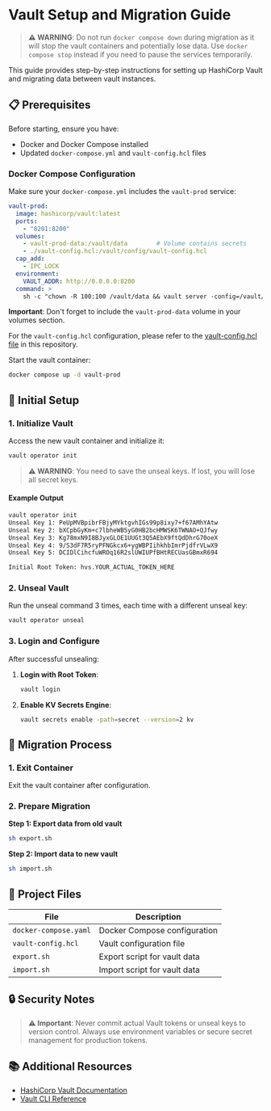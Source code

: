# Vault Setup and Migration Guide

> **⚠️ WARNING**: Do not run `docker compose down` during migration as it will stop the vault containers and potentially lose data. Use `docker compose stop` instead if you need to pause the services temporarily.

This guide provides step-by-step instructions for setting up HashiCorp Vault and migrating data between vault instances.

## 📋 Prerequisites

Before starting, ensure you have:
- Docker and Docker Compose installed
- Updated `docker-compose.yml` and `vault-config.hcl` files

### Docker Compose Configuration

Make sure your `docker-compose.yml` includes the `vault-prod` service:

```yaml
vault-prod:
  image: hashicorp/vault:latest
  ports:
    - "8201:8200"
  volumes:
    - vault-prod-data:/vault/data        # Volume contains secrets
    - ./vault-config.hcl:/vault/config/vault-config.hcl
  cap_add:
    - IPC_LOCK
  environment:
    VAULT_ADDR: http://0.0.0.0:8200
  command: >
    sh -c "chown -R 100:100 /vault/data && vault server -config=/vault/config/vault-config.hcl"
```

**Important**: Don't forget to include the `vault-prod-data` volume in your volumes section.

For the `vault-config.hcl` configuration, please refer to the [vault-config.hcl file](https://github.com/vinhmh/vault-migration/blob/main/vault-config.hcl) in this repository.

Start the vault container:

```bash
docker compose up -d vault-prod
```

## 🚀 Initial Setup

### 1. Initialize Vault

Access the new vault container and initialize it:

```bash
vault operator init
```

> **⚠️ WARNING**: You need to save the unseal keys. If lost, you will lose all secret keys.

#### Example Output

```bash
vault operator init
Unseal Key 1: PeUpMVBpibrFBjyMYktgvhIGs99p8ixy7+f67AMhYAtw
Unseal Key 2: bXCpbGyKm+c7lbheWB5yG0HB2bcHMWSK6TWNAO+QJfwy
Unseal Key 3: Kg78mxN9I8BJyxGLOE1UUGt3Q5AEbX9ftQdDhrG70oeX
Unseal Key 4: 9/S3dF7R5ryPFNGkcx6+ygWBPIihkhbImrPjdfrVLwX9
Unseal Key 5: DCIDlCihcfuWROq16R2slUWIUPfBHtRECUasGBmxR694

Initial Root Token: hvs.YOUR_ACTUAL_TOKEN_HERE
```

### 2. Unseal Vault

Run the unseal command 3 times, each time with a different unseal key:

```bash
vault operator unseal
```

### 3. Login and Configure

After successful unsealing:

1. **Login with Root Token**:
   ```bash
   vault login
   ```

2. **Enable KV Secrets Engine**:
   ```bash
   vault secrets enable -path=secret --version=2 kv
   ```

## 🔄 Migration Process

### 1. Exit Container

Exit the vault container after configuration.

### 2. Prepare Migration

**Step 1: Export data from old vault**
```bash
sh export.sh
```

**Step 2: Import data to new vault**
```bash
sh import.sh
```

## 📁 Project Files

| File | Description |
|------|-------------|
| `docker-compose.yaml` | Docker Compose configuration |
| `vault-config.hcl` | Vault configuration file |
| `export.sh` | Export script for vault data |
| `import.sh` | Import script for vault data |

## 🔒 Security Notes

> **⚠️ Important**: Never commit actual Vault tokens or unseal keys to version control. Always use environment variables or secure secret management for production tokens.

## 📚 Additional Resources

- [HashiCorp Vault Documentation](https://www.vaultproject.io/docs)
- [Vault CLI Reference](https://www.vaultproject.io/docs/commands)